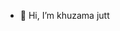 - 👋 Hi, I’m khuzama jutt

<!---
khuzamajutt/khuzamajutt is a ✨ special ✨ repository because its `README.md` (this file) appears on your GitHub profile.
You can click the Preview link to take a look at your changes.
--->

